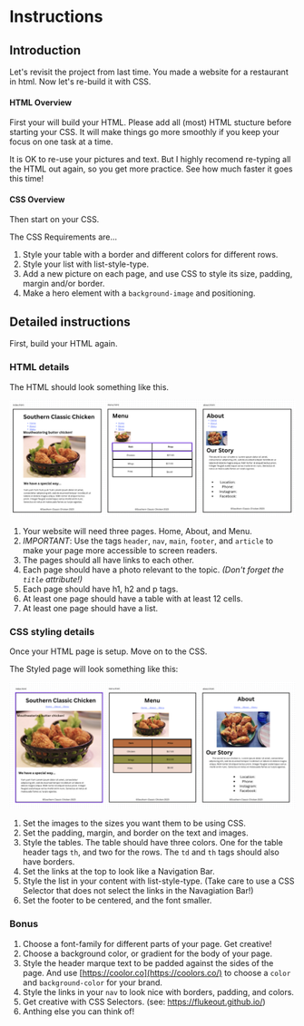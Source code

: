 # Instructions  

## Introduction

Let's revisit the project from last time. You made a website for a restaurant in html. Now let's re-build it with CSS.

#### HTML Overview

First your will build your HTML. Please add all (most) HTML stucture before starting your CSS. It will make things go more smoothly if you keep your focus on one task at a time.

It is OK to re-use your pictures and text. But I highly recomend re-typing all the HTML out again, so you get more practice. See how much faster it goes this time! 

#### CSS Overview

Then start on your CSS.

The CSS Requirements are...

1. Style your table with a border and different colors for different rows.
2. Style your list with list-style-type.
3. Add a new picture on each page, and use CSS to style its size, padding, margin and/or border.
4. Make a hero element with a `background-image` and positioning.


## Detailed instructions

First, build your HTML again.

### HTML details

The HTML should look something like this.

![Design for HTML](assets/design-html.png)


1. Your website will need three pages. Home, About, and Menu.
2. *IMPORTANT*: Use the tags `header`, `nav`, `main`, `footer`, and `article` to make your page more accessible to screen readers.
3. The pages should all have links to each other.
4. Each page should have a photo relevant to the topic. *(Don't forget the `title` attribute!)*
5. Each page should have h1, h2 and p tags.
6. At least one page should have a table with at least 12 cells.
7. At least one page should have a list.


### CSS styling details

Once your HTML page is setup. Move on to the CSS.

The Styled page will look something like this:

![CSS Design](assets/design-css.png)

1. Set the images to the sizes you want them to be using CSS.
2. Set the padding, margin, and border on the text and images.
3. Style the tables. The table should have three colors. One for the table header tags `th`, and two for the rows. The `td` and `th` tags should also have borders.
4. Set the links at the top to look like a Navigation Bar.
5. Style the list in your content with list-style-type. (Take care to use a CSS Selector that does not select the links in the Navagiation Bar!)
6. Set the footer to be centered, and the font smaller.


### Bonus

1. Choose a font-family for different parts of your page. Get creative!
2. Choose a background color, or gradient for the body of your page.
3. Style the header marque text to be padded against the sides of the page. And use [https://coolor.co](https://coolors.co/) to choose a `color` and `background-color` for your brand.
4. Style the links in your `nav` to look nice with borders, padding, and colors.
5. Get creative with CSS Selectors. (see: https://flukeout.github.io/)
6. Anthing else you can think of!